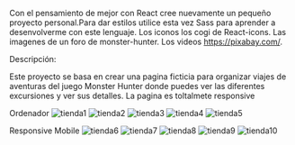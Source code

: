 Con el pensamiento de mejor con React cree nuevamente un pequeño proyecto personal.Para dar estilos utilice esta vez Sass para aprender a desenvolverme con este lenguaje.
Los iconos los cogi de React-icons.
Las imagenes de un foro de monster-hunter.
Los videos https://pixabay.com/.

Descripción:

Este proyecto se basa en crear una pagina ficticia para organizar viajes de aventuras del juego Monster Hunter donde puedes ver las diferentes excursiones y ver sus detalles.
La pagina es toltalmete responsive

Ordenador
![tienda1](https://github.com/DiegoBraseroSanchez/Monster-Hunter-Travel/assets/129300180/464f9530-b4ce-4b10-81f3-42d0c89d0154)
![tienda2](https://github.com/DiegoBraseroSanchez/Monster-Hunter-Travel/assets/129300180/fc3149af-8e81-4d2e-85b7-e51485d9c245)
![tienda3](https://github.com/DiegoBraseroSanchez/Monster-Hunter-Travel/assets/129300180/74b94271-5887-466c-aa5a-333392baca38)
![tienda4](https://github.com/DiegoBraseroSanchez/Monster-Hunter-Travel/assets/129300180/b13b7b4c-1087-484b-a3f9-e8f098e7555c)
![tienda5](https://github.com/DiegoBraseroSanchez/Monster-Hunter-Travel/assets/129300180/50a7994f-9309-47ed-bef9-89c94b3c9892)


Responsive Mobile
![tienda6](https://github.com/DiegoBraseroSanchez/Monster-Hunter-Travel/assets/129300180/f1d401d5-4500-4b27-8844-c2e11e91c249)
![tienda7](https://github.com/DiegoBraseroSanchez/Monster-Hunter-Travel/assets/129300180/3d5461a9-9d6d-4136-ab9f-c2c1e675490d)
![tienda8](https://github.com/DiegoBraseroSanchez/Monster-Hunter-Travel/assets/129300180/c2a6bdf0-0ee3-4291-92af-279957fd82ee)
![tienda9](https://github.com/DiegoBraseroSanchez/Monster-Hunter-Travel/assets/129300180/8c385f16-cdec-44ed-8b16-3811d70020c3)
![tienda10](https://github.com/DiegoBraseroSanchez/Monster-Hunter-Travel/assets/129300180/6322854b-b608-4cd3-920a-60bc8e2664b8)
